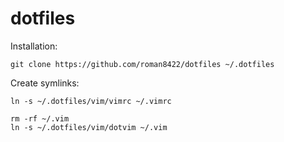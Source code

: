 dotfiles
========

Installation:

    git clone https://github.com/roman8422/dotfiles ~/.dotfiles

Create symlinks:

    ln -s ~/.dotfiles/vim/vimrc ~/.vimrc
  
    rm -rf ~/.vim
    ln -s ~/.dotfiles/vim/dotvim ~/.vim
